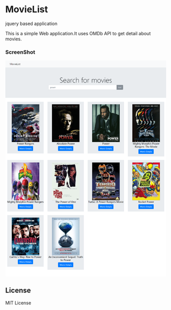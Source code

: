 # MovieList

jquery based application

This is a simple Web application.It uses OMDb API to get detail about movies.

### ScreenShot

![MovieList](https://github.com/ganeshmukesh123/MovieList/blob/master/screenshot.png?raw=true "MovieList")

## License

  MIT License

